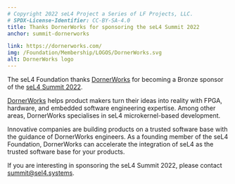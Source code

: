 ```yaml
---
# Copyright 2022 seL4 Project a Series of LF Projects, LLC.
# SPDX-License-Identifier: CC-BY-SA-4.0
title: Thanks DornerWorks for sponsoring the seL4 Summit 2022
anchor: summit-dornerworks

link: https://dornerworks.com/
img: /Foundation/Membership/LOGOS/DornerWorks.svg
alt: DornerWorks logo
---
```


The seL4 Foundation thanks [DornerWorks](https://dornerworks.com/) for becoming
a Bronze sponsor of the [seL4 Summit 2022](../Foundation/Summit/2022/).

[DornerWorks](https://dornerworks.com/) helps product makers turn their ideas
into reality with FPGA, hardware, and embedded software engineering expertise.
Among other areas, DornerWorks specialises in seL4 microkernel-based
development.

Innovative companies are building products on a trusted software base with the
guidance of DornerWorks engineers. As a founding member of the seL4 Foundation,
DornerWorks can accelerate the integration of seL4 as the trusted software base
for your products.

If you are interesting in sponsoring the seL4 Summit 2022, please contact
[summit@sel4.systems](mailto:summit@sel4.systems "summit@sel4.systems").